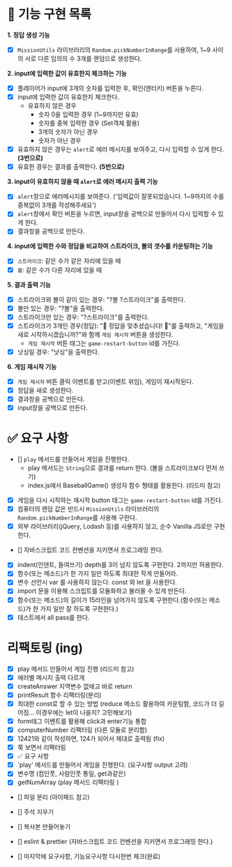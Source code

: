 # 🎯 기능 구현 목록  

**1. 정답 생성 기능**
  - [x] `MissionUtils` 라이브러리의 `Random.pickNumberInRange`를 사용하여, 1~9 사이의 서로 다른 임의의 수 3개를 랜덤으로 생성한다. 

**2. input에 입력한 값이 유효한지 체크하는 기능**
  - [x] 플레이어가 input에 3개의 숫자를 입력한 후, 확인(엔터키) 버튼을 누른다. 
  - [x] input에 입력한 값이 유효한지 체크한다. 
    - 유효하지 않은 경우 
      - 숫자 0을 입력한 경우 (1~9까지만 유효)
      - 숫자를 중복 입력한 경우 (Set객체 활용)
      - 3개의 숫자가 아닌 경우
      - 숫자가 아닌 경우  
  - [x] 유효하지 않은 경우는 `alert`로 에러 메시지를 보여주고, 다시 입력할 수 있게 한다. **(3번으로)**
  - [x] 유효한 경우는 결과를 출력한다. **(5번으로)**

**3. input이 유효하지 않을 때 `alert`로 에러 메시지 출력 기능**
  - [x] `alert`창으로 에러메시지를 보여준다. ('입력값이 잘못되었습니다. 1~9까지의 수를 중복없이 3개를 작성해주세요')
  - [x] `alert`창에서 확인 버튼을 누르면, input창을 공백으로 만들어서 다시 입력할 수 있게 한다. 
  - [x] 결과창을 공백으로 만든다. 

**4. input에 입력한 수와 정답을 비교하여 스트라이크, 볼의 갯수를 카운팅하는 기능**
- [x] `스트라이크`: 같은 수가 같은 자리에 있을 때
- [x] `볼`: 같은 수가 다른 자리에 있을 때 

**5. 결과 출력 기능**
- [x] 스트라이크와 볼이 같이 있는 경우: "?볼 ?스트라이크"를 출력한다. 
- [x] 볼만 있는 경우: "?볼"을 출력한다. 
- [x] 스트라이크만 있는 경우: "?스트라이크"를 출력한다. 
- [x] 스트라이크가 3개인 경우(정답):  "🎉 정답을 맞추셨습니다! 🎉"를 출력하고, "게임을 새로 시작하시겠습니까?"와 함께 `게임 재시작` 버튼을 생성한다.
  - `게임 재시작` 버튼 태그는 `game-restart-button` id를 가진다.  
- [x] 낫싱일 경우: "낫싱"을 출력한다. 

**6. 게임 재시작 기능**
- [x] `게임 재시작` 버튼 클릭 이벤트를 받고(이벤트 위임), 게임이 재시작된다. 
- [x] 정답을 새로 생성한다.  
- [x] 결과창을 공백으로 만든다. 
- [x] input창을 공백으로 만든다. 

# ✅ 요구 사항 
- [] `play` 메서드를 만들어서 게임을 진행한다. 
  - play 메서드는 `String`으로 결과를 return 한다. (볼을 스트라이크보다 먼저 쓰기)
  - index.js에서 BaseballGame() 생성자 함수 형태를 활용한다. (리드미 참고)
- [x] 게임을 다시 시작하는 재시작 button 태그는 `game-restart-button` id를 가진다.
- [x] 컴퓨터의 랜덤 값은 반드시 `MissionUtils` 라이브러리의 `Random.pickNumberInRange`를 사용해 구한다.
- [x] 외부 라이브러리(jQuery, Lodash 등)를 사용하지 않고, 순수 Vanilla JS로만 구현한다.
- [] 자바스크립트 코드 컨벤션을 지키면서 프로그래밍 한다.
- [x] indent(인덴트, 들여쓰기) depth를 3이 넘지 않도록 구현한다. 2까지만 허용한다.
- [x] 함수(또는 메소드)가 한 가지 일만 하도록 최대한 작게 만들어라.
- [x] 변수 선언시 var 를 사용하지 않는다. const 와 let 을 사용한다.
- [x] import 문을 이용해 스크립트를 모듈화하고 불러올 수 있게 만든다.
- [x] 함수(또는 메소드)의 길이가 15라인을 넘어가지 않도록 구현한다.(함수(또는 메소드)가 한 가지 일만 잘 하도록 구현한다.)
- [x] 테스트에서 all pass를 한다. 
# 리팩토링 (ing)
- [x] play 메서드 만들어서 게임 진행 (리드미 참고)
- [x] 에러별 메시지 출력 다르게
- [x] createAnswer 지역변수 없애고 바로 return 
- [x] printResult 함수 리팩터링(분리)
- [x] 최대한 const로 할 수 있는 방법 (reduce 메소드 활용하여 카운팅함, 코드가 더 길어짐... 이경우에는 let이 나을지? 고민해보기)
- [x] form태그 이벤트를 활용해 click과 enter기능 통합 
- [x] computerNumber 리팩터링 (다른 모듈로 분리함)
- [x] 12421와 같이 작성하면, 124가 되어서 제대로 출력됨 (fix)
- [x] 쭉 보면서 리팩터링 
- [x] ✅ 요구 사항
- [x] 'play' 메서드를 만들어서 게임을 진행한다. (요구사항 output 고려) 
- [x] 변수명 (컴인풋, 사람인풋 통일, get과같은) 
- [x] getNumArray (play 메서드 리팩터링 )
- [] 파일 분리 (아이패드 참고)
- [] 주석 지우기

- [] 복사본 만들어놓기
- [] eslint & prettier (자바스크립트 코드 컨벤션을 지키면서 프로그래밍 한다.)
- [] 마지막에 요구사항, 기능요구사항 다시한번 체크(완료)

